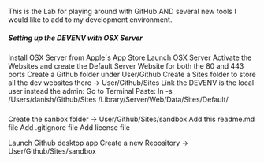 This is the Lab for playing around with GitHub AND several new tools I would like to add to my development environment.


##### Setting up the  DEVENV with OSX Server #####

Install OSX Server from Apple´s App Store
Launch OSX Server
Activate the Websites and create the Default Server Website for both the 80 and 443 ports
Create a Github folder under User/Github
Create a Sites folder to store all the dev websites there -> User/Github/Sites
Link the DEVENV is the local user instead the admin:
    Go to Terminal
    Paste:  ln -s /Users/danish/Github/Sites /Library/Server/Web/Data/Sites/Default/

#####

Create the sanbox folder -> User/Github/Sites/sandbox
Add this readme.md file
Add .gitignore file
Add license file

Launch Github desktop app
Create a new Repository -> User/Github/Sites/sandbox
